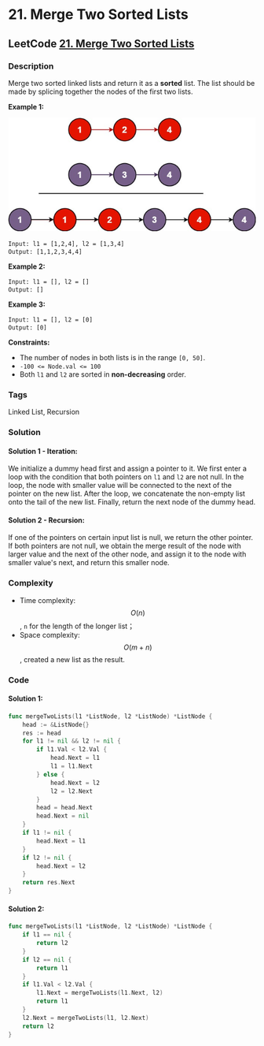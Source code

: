 # 21. Merge Two Sorted Lists

## LeetCode [21. Merge Two Sorted Lists](title)

### Description

Merge two sorted linked lists and return it as a **sorted** list. The list should be made by splicing together the nodes of the first two lists.

**Example 1:**

![](../.gitbook/assets/image%20%2818%29.png)

```text
Input: l1 = [1,2,4], l2 = [1,3,4]
Output: [1,1,2,3,4,4]
```

**Example 2:**

```text
Input: l1 = [], l2 = []
Output: []
```

**Example 3:**

```text
Input: l1 = [], l2 = [0]
Output: [0]
```

**Constraints:**

* The number of nodes in both lists is in the range `[0, 50]`.
* `-100 <= Node.val <= 100`
* Both `l1` and `l2` are sorted in **non-decreasing** order.

### Tags

Linked List, Recursion

### Solution

#### **Solution 1 - Iteration:**

We initialize a dummy head first and assign a pointer to it. We first enter a loop with the condition that both pointers on `l1` and `l2` are not null. In the loop, the node with smaller value will be connected to the next of the pointer on the new list. After the loop, we concatenate the non-empty list onto the tail of the new list. Finally, return the next node of the dummy head.

#### **Solution 2 - Recursion:**

If one of the pointers on certain input list is null, we return the other pointer. If both pointers are not null, we obtain the merge result of the node with larger value and the next of the other node, and assign it to the node with smaller value's next, and return this smaller node. 

### Complexity

* Time complexity: $$O(n)$$, `n` for the length of the longer list；
* Space complexity: $$O(m+n)$$, created a new list as the result.

### Code

#### **Solution 1:**

```go
func mergeTwoLists(l1 *ListNode, l2 *ListNode) *ListNode {
	head := &ListNode{}
	res := head
	for l1 != nil && l2 != nil {
		if l1.Val < l2.Val {
			head.Next = l1
			l1 = l1.Next
		} else {
			head.Next = l2
			l2 = l2.Next
		}
		head = head.Next
		head.Next = nil
	}
	if l1 != nil {
		head.Next = l1
	}
	if l2 != nil {
		head.Next = l2
	}
	return res.Next
}
```

#### **Solution 2:**

```go
func mergeTwoLists(l1 *ListNode, l2 *ListNode) *ListNode {
	if l1 == nil {
		return l2
	}
	if l2 == nil {
		return l1
	}
	if l1.Val < l2.Val {
		l1.Next = mergeTwoLists(l1.Next, l2)
		return l1
	}
	l2.Next = mergeTwoLists(l1, l2.Next)
	return l2
}
```

